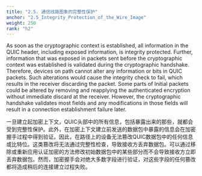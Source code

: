 ```yaml
---
title: "2.5. 通信线路图象的完整性保护"
anchor: "2.5_Integrity_Protection_of_the_Wire_Image"
weight: 250
rank: "h2"
---
```


As soon as the cryptographic context is established, all information in the QUIC header, including exposed information, is integrity protected. Further, information that was exposed in packets sent before the cryptographic context was established is validated during the cryptographic handshake. Therefore, devices on path cannot alter any information or bits in QUIC packets. Such alterations would cause the integrity check to fail, which results in the receiver discarding the packet. Some parts of Initial packets could be altered by removing and reapplying the authenticated encryption without immediate discard at the receiver. However, the cryptographic handshake validates most fields and any modifications in those fields will result in a connection establishment failure later.

一旦建立起加密上下文，QUIC头部中的所有信息，包括暴露出来的那些，就都会受到完整性保护。此外，在加密上下文建立前发送的数据包中暴露的信息会在加密握手过程中得到验证。因此，在路径上的设备无法篡改QUIC数据包中的任何信息或比特位。这类篡改将无法通过完整性检查，导致接收方丢弃数据包。可以通过移除或重新应用认证加密的方法修改初始数据包中的某些部分而不会导致接收方立即丢弃数据包。然而，加密握手会对绝大多数字段进行验证，对这些字段的任何篡改都将造成稍后的连接建立过程失败。
